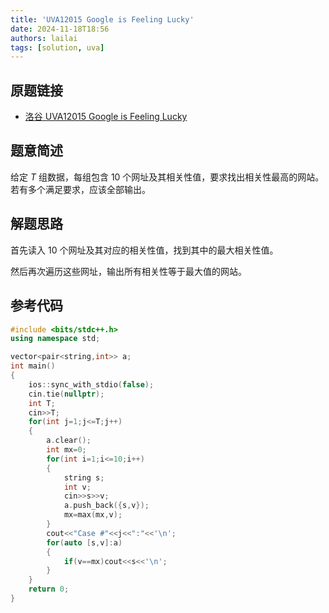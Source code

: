```yaml
---
title: 'UVA12015 Google is Feeling Lucky'
date: 2024-11-18T18:56
authors: lailai
tags: [solution, uva]
---
```


## 原题链接

- [洛谷 UVA12015 Google is Feeling Lucky](https://www.luogu.com.cn/problem/UVA12015)

<!-- truncate -->

## 题意简述

给定 $T$ 组数据，每组包含 $10$ 个网址及其相关性值，要求找出相关性最高的网站。若有多个满足要求，应该全部输出。

## 解题思路

首先读入 $10$ 个网址及其对应的相关性值，找到其中的最大相关性值。

然后再次遍历这些网址，输出所有相关性等于最大值的网站。

## 参考代码

```cpp
#include <bits/stdc++.h>
using namespace std;

vector<pair<string,int>> a;
int main()
{
	ios::sync_with_stdio(false);
	cin.tie(nullptr);
	int T;
	cin>>T;
	for(int j=1;j<=T;j++)
	{
		a.clear();
		int mx=0;
		for(int i=1;i<=10;i++)
		{
			string s;
			int v;
			cin>>s>>v;
			a.push_back({s,v});
			mx=max(mx,v);
		}
		cout<<"Case #"<<j<<":"<<'\n';
		for(auto [s,v]:a)
		{
			if(v==mx)cout<<s<<'\n';
		}
	}
	return 0;
}
```
